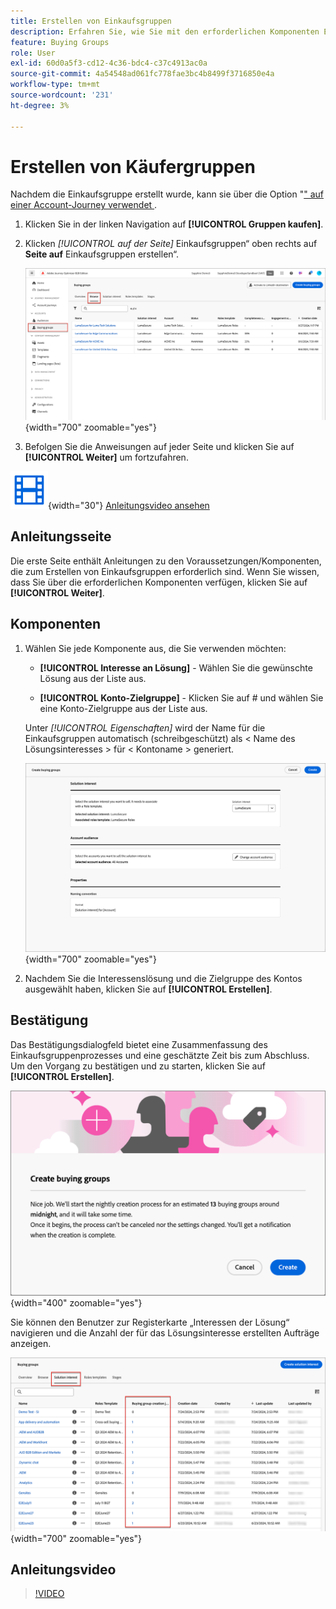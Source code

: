 ```yaml
---
title: Erstellen von Einkaufsgruppen
description: Erfahren Sie, wie Sie mit den erforderlichen Komponenten Einkaufsgruppen erstellen können.
feature: Buying Groups
role: User
exl-id: 60d0a5f3-cd12-4c36-bdc4-c37c4913ac0a
source-git-commit: 4a54548ad061fc778fae3bc4b8499f3716850e4a
workflow-type: tm+mt
source-wordcount: '231'
ht-degree: 3%

---
```



# Erstellen von Käufergruppen

Nachdem die Einkaufsgruppe erstellt wurde, kann sie über die Option &quot;[&quot; auf einer Account-Journey verwendet ](./solution-interests.md).

1. Klicken Sie in der linken Navigation auf **[!UICONTROL Gruppen kaufen]**.

1. Klicken _[!UICONTROL auf der Seite]_ Einkaufsgruppen“ oben rechts auf **Seite auf** Einkaufsgruppen erstellen“.

   ![Klicken Sie auf Einkaufsgruppen erstellen](./assets/buying-groups-create.png){width="700" zoomable="yes"}

1. Befolgen Sie die Anweisungen auf jeder Seite und klicken Sie auf **[!UICONTROL Weiter]** um fortzufahren.

![Video](../../assets/do-not-localize/icon-video.svg){width="30"} [Anleitungsvideo ansehen](#how-to-video)

## Anleitungsseite

Die erste Seite enthält Anleitungen zu den Voraussetzungen/Komponenten, die zum Erstellen von Einkaufsgruppen erforderlich sind. Wenn Sie wissen, dass Sie über die erforderlichen Komponenten verfügen, klicken Sie auf **[!UICONTROL Weiter]**.

## Komponenten

1. Wählen Sie jede Komponente aus, die Sie verwenden möchten:

   * **[!UICONTROL Interesse an Lösung]** - Wählen Sie die gewünschte Lösung aus der Liste aus.

   * **[!UICONTROL Konto-Zielgruppe]** - Klicken Sie auf # und wählen Sie eine Konto-Zielgruppe aus der Liste aus.

   Unter _[!UICONTROL Eigenschaften]_ wird der Name für die Einkaufsgruppen automatisch (schreibgeschützt) als &lt; Name des Lösungsinteresses > für &lt; Kontoname > generiert.

   ![Klicken Sie auf Einkaufsgruppen erstellen](./assets/buying-groups-create-components.png){width="700" zoomable="yes"}

1. Nachdem Sie die Interessenslösung und die Zielgruppe des Kontos ausgewählt haben, klicken Sie auf **[!UICONTROL Erstellen]**.

## Bestätigung

Das Bestätigungsdialogfeld bietet eine Zusammenfassung des Einkaufsgruppenprozesses und eine geschätzte Zeit bis zum Abschluss. Um den Vorgang zu bestätigen und zu starten, klicken Sie auf **[!UICONTROL Erstellen]**.

![Bestätigungsdialog für Einkaufsgruppen erstellen](./assets/buying-groups-create-confirm.png){width="400" zoomable="yes"}

Sie können den Benutzer zur Registerkarte „Interessen der Lösung“ navigieren und die Anzahl der für das Lösungsinteresse erstellten Aufträge anzeigen.

![Klicken Sie auf Einkaufsgruppen erstellen](./assets/solution-interest-buying-group-jobs.png){width="700" zoomable="yes"}

<!-- Other buying group activities:

Member of buying group.
Assign a member of the buying group.
Remove a member of the buying group. -->

## Anleitungsvideo

>[!VIDEO](https://video.tv.adobe.com/v/3433081/?learn=on)
